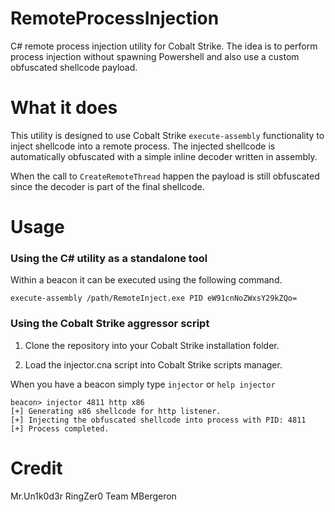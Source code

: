 # RemoteProcessInjection

C# remote process injection utility for Cobalt Strike. The idea is to perform process injection without spawning Powershell and also use a custom obfuscated shellcode payload.

# What it does

This utility is designed to use Cobalt Strike `execute-assembly` functionality to inject shellcode into a remote process. The injected shellcode is automatically obfuscated with a simple inline decoder written in assembly.

When the call to `CreateRemoteThread` happen the payload is still obfuscated since the decoder is part of the final shellcode. 

# Usage

### Using the C# utility as a standalone tool

Within a beacon it can be executed using the following command.

```
execute-assembly /path/RemoteInject.exe PID eW91cnNoZWxsY29kZQo=
```

### Using the Cobalt Strike aggressor script

1. Clone the repository into your Cobalt Strike installation folder.

2. Load the injector.cna script into Cobalt Strike scripts manager.

When you have a beacon simply type `injector` or `help injector`

```
beacon> injector 4811 http x86
[+] Generating x86 shellcode for http listener.
[+] Injecting the obfuscated shellcode into process with PID: 4811
[+] Process completed.
```

# Credit

Mr.Un1k0d3r RingZer0 Team
MBergeron
